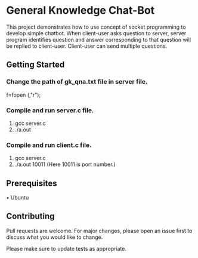 # General Knowledge Chat-Bot
This project demonstrates how to use concept of socket programming to develop simple chatbot. When client-user asks question to server, server program identifies question and answer corresponding to that question will be replied to client-user. Client-user can send multiple questions.
## Getting Started
### Change the path of gk_qna.txt file in server file.
f=fopen (<file path>,"r");

### Compile and run server.c file.
1) gcc server.c
2)	./a.out
### Compile and run client.c file.
1) gcc server.c
2) ./a.out 10011 
(Here 10011 is port number.)
## Prerequisites
•	Ubuntu
## Contributing
Pull requests are welcome. For major changes, please open an issue first to discuss what you would like to change.

Please make sure to update tests as appropriate.
